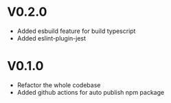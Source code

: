 # V0.2.0

- Added esbuild feature for build typescript
- Added eslint-plugin-jest

# V0.1.0

- Refactor the whole codebase
- Added github actions for auto publish npm package
